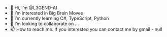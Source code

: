 - 👋 Hi, I’m @L3GEND-AI
- 👀 I’m interested in Big Brain Moves
- 🌱 I’m currently learning C#, TypeScript, Python
- 💞️ I’m looking to collaborate on ...
- 📫 How to reach me. If you interested you can contact me by gmail - null

<!---
L3GEND-AI/L3GEND-AI is a ✨ special ✨ repository because its `README.md` (this file) appears on your GitHub profile.
You can click the Preview link to take a look at your changes.
--->
